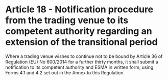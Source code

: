 # Article 18 - Notification procedure from the trading venue to its competent authority regarding an extension of the transitional period


Where a trading venue wishes to continue not to be bound by Article 36 of Regulation (EU) No 600/2014 for a further thirty months, it shall submit a notification to its competent authority and ESMA in written form, using Forms 4.1 and 4.2 set out in the Annex to this Regulation.
